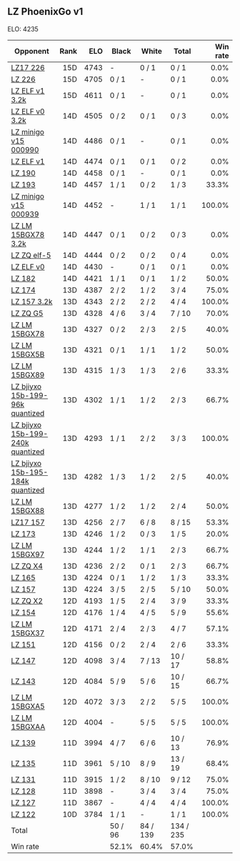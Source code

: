 ## LZ PhoenixGo v1 ##

ELO: 4235

Opponent | Rank | ELO | Black | White | Total | Win rate
---------|-----:|----:|-------|-------|-------|-------:
[LZ17 226](LZ17%20226.md) | 15D | 4743 | - | 0 / 1 | 0 / 1 | 0.0%
[LZ 226](LZ%20226.md) | 15D | 4705 | 0 / 1 | - | 0 / 1 | 0.0%
[LZ ELF v1 3.2k](LZ%20ELF%20v1%203.2k.md) | 15D | 4611 | 0 / 1 | - | 0 / 1 | 0.0%
[LZ ELF v0 3.2k](LZ%20ELF%20v0%203.2k.md) | 14D | 4505 | 0 / 2 | 0 / 1 | 0 / 3 | 0.0%
[LZ minigo v15 000990](LZ%20minigo%20v15%20000990.md) | 14D | 4486 | 0 / 1 | - | 0 / 1 | 0.0%
[LZ ELF v1](LZ%20ELF%20v1.md) | 14D | 4474 | 0 / 1 | 0 / 1 | 0 / 2 | 0.0%
[LZ 190](LZ%20190.md) | 14D | 4458 | 0 / 1 | - | 0 / 1 | 0.0%
[LZ 193](LZ%20193.md) | 14D | 4457 | 1 / 1 | 0 / 2 | 1 / 3 | 33.3%
[LZ minigo v15 000939](LZ%20minigo%20v15%20000939.md) | 14D | 4452 | - | 1 / 1 | 1 / 1 | 100.0%
[LZ LM 15BGX78 3.2k](LZ%20LM%2015BGX78%203.2k.md) | 14D | 4447 | 0 / 1 | 0 / 2 | 0 / 3 | 0.0%
[LZ ZQ elf-5](LZ%20ZQ%20elf-5.md) | 14D | 4444 | 0 / 2 | 0 / 2 | 0 / 4 | 0.0%
[LZ ELF v0](LZ%20ELF%20v0.md) | 14D | 4430 | - | 0 / 1 | 0 / 1 | 0.0%
[LZ 182](LZ%20182.md) | 14D | 4421 | 1 / 1 | 0 / 1 | 1 / 2 | 50.0%
[LZ 174](LZ%20174.md) | 13D | 4387 | 2 / 2 | 1 / 2 | 3 / 4 | 75.0%
[LZ 157 3.2k](LZ%20157%203.2k.md) | 13D | 4343 | 2 / 2 | 2 / 2 | 4 / 4 | 100.0%
[LZ ZQ G5](LZ%20ZQ%20G5.md) | 13D | 4328 | 4 / 6 | 3 / 4 | 7 / 10 | 70.0%
[LZ LM 15BGX78](LZ%20LM%2015BGX78.md) | 13D | 4327 | 0 / 2 | 2 / 3 | 2 / 5 | 40.0%
[LZ LM 15BGX5B](LZ%20LM%2015BGX5B.md) | 13D | 4321 | 0 / 1 | 1 / 1 | 1 / 2 | 50.0%
[LZ LM 15BGX89](LZ%20LM%2015BGX89.md) | 13D | 4315 | 1 / 3 | 1 / 3 | 2 / 6 | 33.3%
[LZ bjiyxo 15b-199-96k quantized](LZ%20bjiyxo%2015b-199-96k%20quantized.md) | 13D | 4302 | 1 / 1 | 1 / 2 | 2 / 3 | 66.7%
[LZ bjiyxo 15b-199-240k quantized](LZ%20bjiyxo%2015b-199-240k%20quantized.md) | 13D | 4293 | 1 / 1 | 2 / 2 | 3 / 3 | 100.0%
[LZ bjiyxo 15b-195-184k quantized](LZ%20bjiyxo%2015b-195-184k%20quantized.md) | 13D | 4282 | 1 / 3 | 1 / 2 | 2 / 5 | 40.0%
[LZ LM 15BGX88](LZ%20LM%2015BGX88.md) | 13D | 4277 | 1 / 2 | 1 / 2 | 2 / 4 | 50.0%
[LZ17 157](LZ17%20157.md) | 13D | 4256 | 2 / 7 | 6 / 8 | 8 / 15 | 53.3%
[LZ 173](LZ%20173.md) | 13D | 4246 | 1 / 2 | 0 / 3 | 1 / 5 | 20.0%
[LZ LM 15BGX97](LZ%20LM%2015BGX97.md) | 13D | 4244 | 1 / 2 | 1 / 1 | 2 / 3 | 66.7%
[LZ ZQ X4](LZ%20ZQ%20X4.md) | 13D | 4236 | 2 / 2 | 0 / 1 | 2 / 3 | 66.7%
[LZ 165](LZ%20165.md) | 13D | 4224 | 0 / 1 | 1 / 2 | 1 / 3 | 33.3%
[LZ 157](LZ%20157.md) | 13D | 4224 | 3 / 5 | 2 / 5 | 5 / 10 | 50.0%
[LZ ZQ X2](LZ%20ZQ%20X2.md) | 12D | 4193 | 1 / 5 | 2 / 4 | 3 / 9 | 33.3%
[LZ 154](LZ%20154.md) | 12D | 4176 | 1 / 4 | 4 / 5 | 5 / 9 | 55.6%
[LZ LM 15BGX37](LZ%20LM%2015BGX37.md) | 12D | 4171 | 2 / 4 | 2 / 3 | 4 / 7 | 57.1%
[LZ 151](LZ%20151.md) | 12D | 4156 | 0 / 2 | 2 / 4 | 2 / 6 | 33.3%
[LZ 147](LZ%20147.md) | 12D | 4098 | 3 / 4 | 7 / 13 | 10 / 17 | 58.8%
[LZ 143](LZ%20143.md) | 12D | 4084 | 5 / 9 | 5 / 6 | 10 / 15 | 66.7%
[LZ LM 15BGXA5](LZ%20LM%2015BGXA5.md) | 12D | 4072 | 3 / 3 | 2 / 2 | 5 / 5 | 100.0%
[LZ LM 15BGXAA](LZ%20LM%2015BGXAA.md) | 12D | 4004 | - | 5 / 5 | 5 / 5 | 100.0%
[LZ 139](LZ%20139.md) | 11D | 3994 | 4 / 7 | 6 / 6 | 10 / 13 | 76.9%
[LZ 135](LZ%20135.md) | 11D | 3961 | 5 / 10 | 8 / 9 | 13 / 19 | 68.4%
[LZ 131](LZ%20131.md) | 11D | 3915 | 1 / 2 | 8 / 10 | 9 / 12 | 75.0%
[LZ 128](LZ%20128.md) | 11D | 3898 | - | 3 / 4 | 3 / 4 | 75.0%
[LZ 127](LZ%20127.md) | 11D | 3867 | - | 4 / 4 | 4 / 4 | 100.0%
[LZ 122](LZ%20122.md) | 10D | 3784 | 1 / 1 | - | 1 / 1 | 100.0%
Total | | | 50 / 96 | 84 / 139 | 134 / 235 | 
Win rate| | | 52.1% | 60.4% | 57.0% | 
